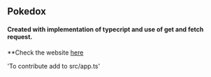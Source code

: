 ## Pokedox
#### Created with implementation of typecript and use of get and fetch request.
**Check the website [here]( https://iltwats.github.io/Pokedox/)

'To contribute add to src/app.ts'
